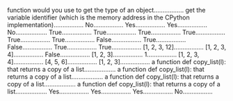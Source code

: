 function would you use to get the type of an object.................
get the variable identifier (which is the memory address in the CPython implementation).................
No.................
Yes.................
Yes.................
No..................
True.................
True.................
True.................
True.................
True.................
True.................
False.................
True.................
False.................
True.................
True.................
[1, 2, 3, 12].................
[1, 2, 3, 4].................
False.................
[1, 2, 3].................
1.................
[1, 2, 3, 4].................
[4, 5, 6].................
[1, 2, 3].................
a function def copy_list(l): that returns a copy of a list..................
a function def copy_list(l): that returns a copy of a list..................
a function def copy_list(l): that returns a copy of a list..................
a function def copy_list(l): that returns a copy of a list..................
Yes.................
Yes.................
Yes.................
No.................
